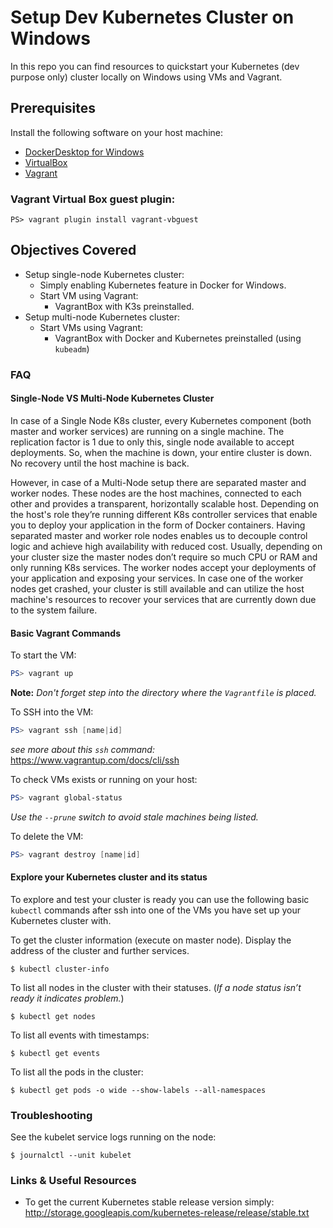 # Setup Dev Kubernetes Cluster on Windows

In this repo you can find resources to quickstart your Kubernetes (dev purpose only) cluster locally on Windows using VMs and Vagrant.

## Prerequisites

Install the following software on your host machine:

- [DockerDesktop for Windows](https://www.docker.com/products/docker-desktop)
- [VirtualBox](https://www.virtualbox.org/)
- [Vagrant](https://www.vagrantup.com/)

### Vagrant Virtual Box guest plugin:
```
PS> vagrant plugin install vagrant-vbguest
```

## Objectives Covered

- Setup single-node Kubernetes cluster:
    - Simply enabling Kubernetes feature in Docker for Windows.
    - Start VM using Vagrant:
        - VagrantBox with K3s preinstalled.
- Setup multi-node Kubernetes cluster:
    - Start VMs using Vagrant:
        - VagrantBox with Docker and Kubernetes preinstalled (using `kubeadm`)

### FAQ

#### Single-Node VS Multi-Node Kubernetes Cluster

In case of a Single Node K8s cluster, every Kubernetes component (both master and worker services) are running on a single machine. The replication factor is 1 due to only this, single node available to accept deployments. So, when the machine is down, your entire cluster is down. No recovery until the host machine is back.

However, in case of a Multi-Node setup there are separated master and worker nodes. These nodes are the host machines, connected to each other and provides a transparent, horizontally scalable host. Depending on the host's role they’re running different K8s controller services that enable you to deploy your application in the form of Docker containers. Having separated master and worker role nodes enables us to decouple control logic and achieve high availability with reduced cost. Usually, depending on your cluster size the master nodes don’t require so much CPU or RAM and only running K8s services. The worker nodes accept your deployments of your application and exposing your services. In case one of the worker nodes get crashed, your cluster is still available and can utilize the host machine's resources to recover your services that are currently down due to the system failure.

#### Basic Vagrant Commands

To start the VM:

``` PowerShell
PS> vagrant up
```

**Note:** *Don't forget step into the directory where the `Vagrantfile` is placed.*

To SSH into the VM:

``` PowerShell
PS> vagrant ssh [name|id]
```
_see more about this `ssh` command:_ https://www.vagrantup.com/docs/cli/ssh


To check VMs exists or running on your host:
``` PowerShell
PS> vagrant global-status
```
_Use the `--prune` switch to avoid stale machines being listed._

To delete the VM:

``` PowerShell
PS> vagrant destroy [name|id]
```

#### Explore your Kubernetes cluster and its status

To explore and test your cluster is ready you can use the following basic `kubectl` commands after ssh into one of the VMs you have set up your Kubernetes cluster with.

To get the cluster information (execute on master node). Display the address of the cluster and further services.
```
$ kubectl cluster-info
```

To list all nodes in the cluster with their statuses. (_If a node status isn’t ready it indicates problem._)
```
$ kubectl get nodes
```

To list all events with timestamps:
```
$ kubectl get events
```

To list all the pods in the cluster:
```
$ kubectl get pods -o wide --show-labels --all-namespaces
```

### Troubleshooting

See the kubelet service logs running on the node:

```
$ journalctl --unit kubelet
```

### Links & Useful Resources

- To get the current Kubernetes stable release version simply: http://storage.googleapis.com/kubernetes-release/release/stable.txt